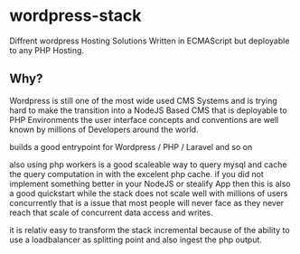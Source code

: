 # wordpress-stack
Diffrent wordpress Hosting Solutions Written in ECMAScript but deployable to any PHP Hosting.

## Why?
Wordpress is still one of the most wide used CMS Systems and is trying hard to make the transition into a NodeJS Based CMS that is deployable to PHP Environments
the user interface concepts and conventions are well known by millions of Developers around the world. 

builds a good entrypoint for Wordpress / PHP / Laravel and so on

also using php workers is a good scaleable way to query mysql and cache the query computation in with the excelent php cache. if you did not implement something better in your NodeJS or stealify App then this is also a good quickstart while the stack does not scale well with millions of users concurrently that is a issue that most people will never face as they never reach that scale of concurrent data access and writes.

it is relativ easy to transform the stack incremental because of the ability to use a loadbalancer as splitting point and also ingest the php output.
